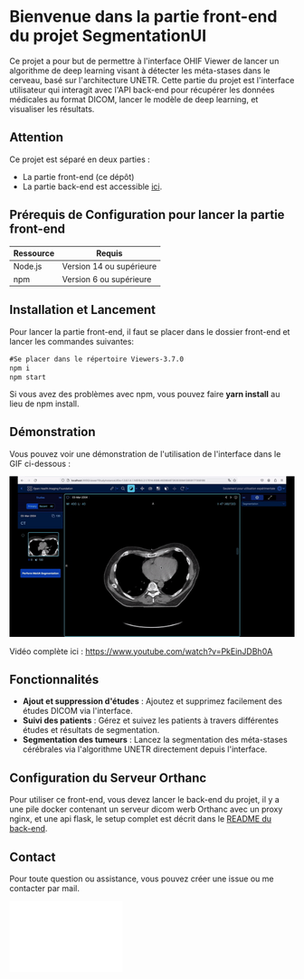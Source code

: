 # Bienvenue dans la partie front-end du projet SegmentationUI

Ce projet a pour but de permettre à l'interface OHIF Viewer de lancer un algorithme de deep learning visant à détecter les méta-stases dans le cerveau, basé sur l'architecture UNETR. Cette partie du projet est l'interface utilisateur qui interagit avec l'API back-end pour récupérer les données médicales au format DICOM, lancer le modèle de deep learning, et visualiser les résultats.

## Attention

Ce projet est séparé en deux parties :
- La partie front-end (ce dépôt)
- La partie back-end est accessible [ici](https://github.com/VendenIX/BrainMetaSegmentatorUI-Back).

## Prérequis de Configuration pour lancer la partie front-end

| Ressource              | Requis                                                 |
|------------------------|--------------------------------------------------------|
| Node.js                | Version 14 ou supérieure                               |
| npm                    | Version 6 ou supérieure                                |

## Installation et Lancement

Pour lancer la partie front-end, il faut se placer dans le dossier front-end et lancer les commandes suivantes:
```
#Se placer dans le répertoire Viewers-3.7.0
npm i
npm start
```

Si vous avez des problèmes avec npm, vous pouvez faire **yarn install** au lieu de npm install.


## Démonstration

Vous pouvez voir une démonstration de l'utilisation de l'interface dans le GIF ci-dessous :

![Démonstration du projet](images_readme/demo.gif)

Vidéo complète ici : https://www.youtube.com/watch?v=PkEinJDBh0A

## Fonctionnalités

- **Ajout et suppression d'études** : Ajoutez et supprimez facilement des études DICOM via l'interface.
- **Suivi des patients** : Gérez et suivez les patients à travers différentes études et résultats de segmentation.
- **Segmentation des tumeurs** : Lancez la segmentation des méta-stases cérébrales via l'algorithme UNETR directement depuis l'interface.

## Configuration du Serveur Orthanc

Pour utiliser ce front-end, vous devez lancer le back-end du projet, il y a une pile docker contenant un serveur dicom werb Orthanc avec un proxy nginx, et une api flask, le setup complet est décrit dans le [README du back-end](https://github.com/VendenIX/BrainMetaSegmentatorUI-Back).

## Contact

Pour toute question ou assistance, vous pouvez créer une issue ou me contacter par mail.

<img src="images_readme/logo_unicaen.png" width="200" height="125" alt="Logo de l'Université de Caen Normandie">
